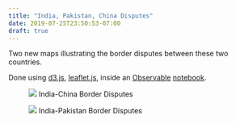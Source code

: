 ```yaml
---
title: "India, Pakistan, China Disputes"
date: 2019-07-25T23:50:53-07:00
draft: true
---
```


Two new maps illustrating the border disputes between these two countries.

Done using [d3.js](https://d3js.org/), [leaflet.js](https://leafletjs.com/), inside an [Observable](https://observablehq.com/@shriphani/india-china-border) [notebook](https://observablehq.com/@shriphani/india-pakistan-border-dispute?collection=@shriphani/india-border-disputes).

<figure>
    <img src="/img/india_china_border_situation.png" />
    <caption>India-China Border Disputes</caption>
</figure>

<figure>
    <img src="/img/india_pakistan_map.png" />
    <caption>India-Pakistan Border Disputes</caption>
</figure>